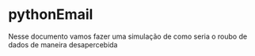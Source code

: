 # pythonEmail
Nesse documento vamos fazer uma simulação de como seria o roubo de dados de maneira desapercebida
